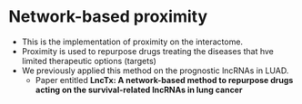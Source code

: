 # Network-based proximity
*  This is the implementation of proximity on the interactome. 
*  Proximity is used to repurpose drugs treating the diseases that hve limited therapeutic options (targets) 
*  We previously applied this method on the prognostic lncRNAs in LUAD. 
   *  Paper entitled **LncTx: A network-based method to repurpose drugs acting on the survival-related lncRNAs in lung cancer**
